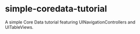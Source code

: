 simple-coredata-tutorial
========================

A simple Core Data tutorial featuring UINavigationControllers and UITableViews.
